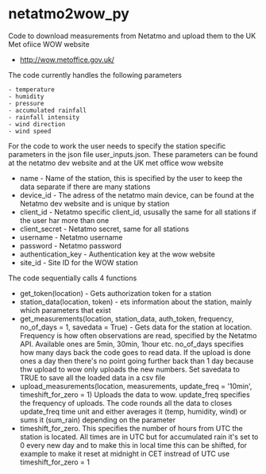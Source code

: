 # netatmo2wow_py

Code to download measurements from Netatmo and upload them to the UK Met ofiice WOW website
- http://wow.metoffice.gov.uk/

The code currently handles the following parameters

    - temperature
    - humidity
    - pressure
    - accumulated rainfall
    - rainfall intensity
    - wind direction
    - wind speed


For the code to work the user needs to specify the station specific parameters in the json file user_inputs.json. These parameters can be found at the netatmo dev website and at the UK met office wow website

- name - Name of the station, this is specified by the user to keep the data separate if there are many stations
- device_id - The adress of the netatmo main device, can be found at the Netatmo dev website and is unique by station
- client_id - Netatmo specific client_id, ususally the same for all stations if the user har more than one
- client_secret - Netatmo secret, same for all stations
- username - Netatmo username
- password - Netatmo password
- authentication_key - Authentication key at the wow website
- site_id - Site ID for the WOW station

	
The code sequentially calls 4 functions
- get_token(location) - Gets authorization token for a station
- station_data(location, token) - ets information about the station, mainly which parameters that exist
- get_measurements(location, station_data, auth_token, frequency, no_of_days = 1, savedata = True) - Gets data for the station at location. Frequency is how often observations are read, specified by the Netatmo API. Available ones are 5min, 30min, 1hour etc.
no_of_days specifies how many days back the code goes to read data. If the upload is done ones a day then there's no point going further back than 1 day because thw upload to wow only uploads the new numbers. Set savedata to TRUE to save all the loaded data in a csv file
- upload_measurements(location, measurements, update_freq = '10min', timeshift_for_zero = 1)
Uploads the data to wow. update_freq specifies the frequency of uploads. The code rounds all the data to closes update_freq time unit and either averages it (temp, humidity, wind) or sums it (sum_rain) depending on the parameter	
- timeshift_for_zero. This specifies the number of hours from UTC the station is located. All times are in UTC but for accumulated rain it's set to 0 every new day and to make this in local time this can be shifted, for example to make it reset at midnight in CET instread of UTC use timeshift_for_zero = 1